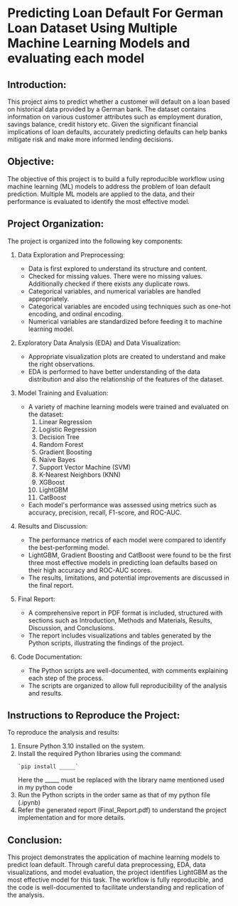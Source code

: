 # Predicting Loan Default For German Loan Dataset Using Multiple Machine Learning Models and evaluating each model

Introduction:
--------------
This project aims to predict whether a customer will default on a loan based on historical data provided by a German bank. The dataset contains information on various customer attributes such as employment duration, savings balance, credit history etc. Given the significant financial implications of loan defaults, accurately predicting defaults can help banks mitigate risk and make more informed lending decisions.

Objective:
--------------
The objective of this project is to build a fully reproducible workflow using machine learning (ML) models to address the problem of loan default prediction. Multiple ML models are applied to the data, and their performance is evaluated to identify the most effective model.

Project Organization:
----------------------
The project is organized into the following key components:

1. Data Exploration and Preprocessing:
   - Data is first explored to understand its structure and content. 
   - Checked for missing values. There were no missing values. Additionally checked if there exists any duplicate rows.
   - Categorical variables, and numerical variables are handled appropriately.
   - Categorical variables are encoded using techniques such as one-hot encoding, and ordinal encoding.
   - Numerical variables are standardized before feeding it to machine learning model.

2. Exploratory Data Analysis (EDA) and Data Visualization:
   - Appropriate visualization plots are created to understand and make the right observations.
   - EDA is performed to have better understanding of the data distribution and also the relationship of the features of the dataset.

3. Model Training and Evaluation:
   - A variety of machine learning models were trained and evaluated on the dataset:
     1. Linear Regression
     2. Logistic Regression
     3. Decision Tree
     4. Random Forest
     5. Gradient Boosting
     6. Naive Bayes
     7. Support Vector Machine (SVM)
     8. K-Nearest Neighbors (KNN)
     9. XGBoost
     10. LightGBM
     11. CatBoost
   - Each model's performance was assessed using metrics such as accuracy, precision, recall, F1-score, and ROC-AUC.

4. Results and Discussion:
   - The performance metrics of each model were compared to identify the best-performing model.
   - LightGBM, Gradient Boosting and CatBoost were found to be the first three most effective models in predicting loan defaults based on their high accuracy and ROC-AUC scores.
   - The results, limitations, and potential improvements are discussed in the final report.

5. Final Report:
   - A comprehensive report in PDF format is included, structured with sections such as Introduction, Methods and Materials, Results, Discussion, and Conclusions.
   - The report includes visualizations and tables generated by the Python scripts, illustrating the findings of the project.

6. Code Documentation:
   - The Python scripts are well-documented, with comments explaining each step of the process.
   - The scripts are organized to allow full reproducibility of the analysis and results.

Instructions to Reproduce the Project:
---------------------------------------
To reproduce the analysis and results:

1. Ensure Python 3.10 installed on the system.
2. Install the required Python libraries using the command:
   ```
   `pip install _____` 
   ```
   Here the _____ must be replaced with the library name mentioned used in my python code 
3. Run the Python scripts in the order same as that of my python file (.ipynb)
4. Refer the generated report (Final_Report.pdf) to understand the project implementation and for more details.

Conclusion:
-----------
This project demonstrates the application of machine learning models to predict loan default. Through careful data preprocessing, EDA, data visualizations, and model evaluation, the project identifies LightGBM as the most effective model for this task. The workflow is fully reproducible, and the code is well-documented to facilitate understanding and replication of the analysis.
